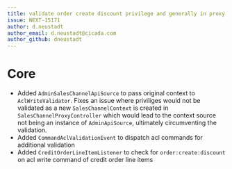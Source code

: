 ```yaml
---
title: validate order create discount privilege and generally in proxy endpoints
issue: NEXT-15171
author: d.neustadt
author_email: d.neustadt@cicada.com 
author_github: dneustadt
---
```

# Core
* Added `AdminSalesChannelApiSource` to pass original context to `AclWriteValidator`. Fixes an issue where priviliges would not be validated as a new `SalesChannelContext` is created in `SalesChannelProxyController` which would lead to the context source not being an instance of `AdminApiSource`, ultimately circumventing the validation.
* Added `CommandAclValidationEvent` to dispatch acl commands for additional validation
* Added `CreditOrderLineItemListener` to check for `order:create:discount` on acl write command of credit order line items
